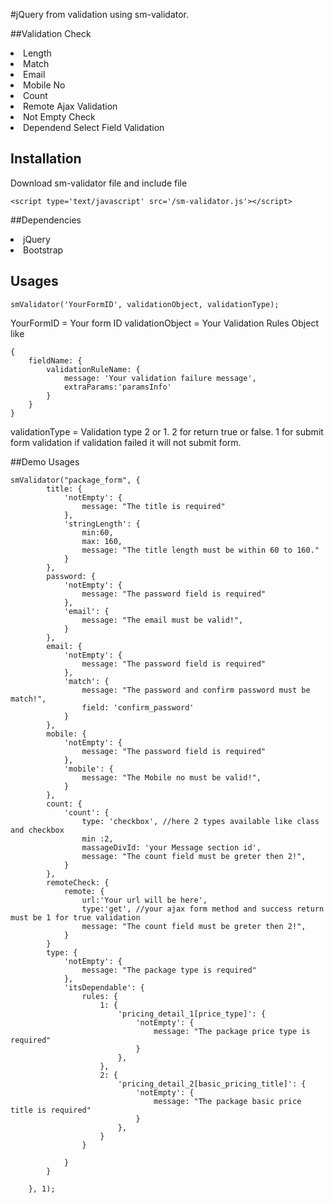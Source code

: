 #jQuery from validation using sm-validator.

##Validation Check
<li>Length</li>
<li>Match</li>
<li>Email</li>
<li>Mobile No</li>
<li>Count</li>
<li>Remote Ajax Validation</li>
<li>Not Empty Check</li>
<li>Dependend Select Field Validation</li>

## Installation
Download sm-validator file and include file
```
<script type='text/javascript' src='/sm-validator.js'></script>
```
##Dependencies
<li>jQuery</li>
<li>Bootstrap</li>

## Usages
```
smValidator('YourFormID', validationObject, validationType);
```
YourFormID = Your form ID
validationObject = Your Validation Rules Object like 
```
{
    fieldName: {
        validationRuleName: {
            message: 'Your validation failure message',
            extraParams:'paramsInfo'
        }
    }
}
```
validationType = Validation type 2 or 1. 2 for return true or false. 1 for submit form validation if validation failed it will not submit form.

##Demo Usages
```
smValidator("package_form", {
        title: {
            'notEmpty': {
                message: "The title is required"
            },            
            'stringLength': {
                min:60,
                max: 160,
                message: "The title length must be within 60 to 160."
            }
        },
        password: {
            'notEmpty': {
                message: "The password field is required"
            },
            'email': {
                message: "The email must be valid!",
            }
        },
        email: {
            'notEmpty': {
                message: "The password field is required"
            },
            'match': {
                message: "The password and confirm password must be match!",
                field: 'confirm_password'
            }
        },
        mobile: {
            'notEmpty': {
                message: "The password field is required"
            },
            'mobile': { 
                message: "The Mobile no must be valid!",
            }
        },        
        count: {
            'count': { 
                type: 'checkbox', //here 2 types available like class and checkbox            
                min :2,
                massageDivId: 'your Message section id',
                message: "The count field must be greter then 2!",
            }
        },
        remoteCheck: {
            remote: {
                url:'Your url will be here',
                type:'get', //your ajax form method and success return must be 1 for true validation
                message: "The count field must be greter then 2!",
            }
        }
        type: {
            'notEmpty': {
                message: "The package type is required"
            },
            'itsDependable': {
                rules: {
                    1: {
                        'pricing_detail_1[price_type]': {
                            'notEmpty': {
                                message: "The package price type is required"
                            }
                        },
                    },
                    2: {
                        'pricing_detail_2[basic_pricing_title]': {
                            'notEmpty': {
                                message: "The package basic price title is required"
                            }
                        },
                    }
                }

            }
        }

    }, 1);
```

